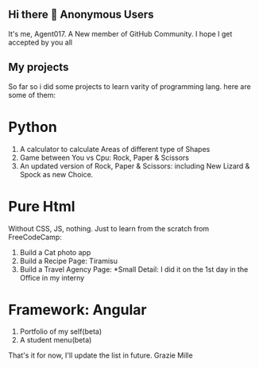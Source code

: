 ## Hi there 👋 Anonymous Users
It's me, Agent017. A New member of GitHub Community. I hope I get accepted by you all 

## My projects
So far so i did some projects to learn varity of programming lang.
here are some of them:
# Python
1. A calculator to calculate Areas of different type of Shapes 
2. Game between You vs Cpu: Rock, Paper & Scissors
3. An updated version of Rock, Paper & Scissors: including New Lizard & Spock as new Choice.
# Pure Html
Without CSS, JS, nothing. Just to learn from the scratch from FreeCodeCamp:
1) Build a Cat photo app
2) Build a Recipe Page: Tiramisu
3) Build a Travel Agency Page: *Small Detail: I did it on the 1st day in the Office in my interny
# Framework: Angular
1) Portfolio of my self(beta)
2) A student menu(beta)

That's it for now, I'll update the list in future. Grazie Mille
